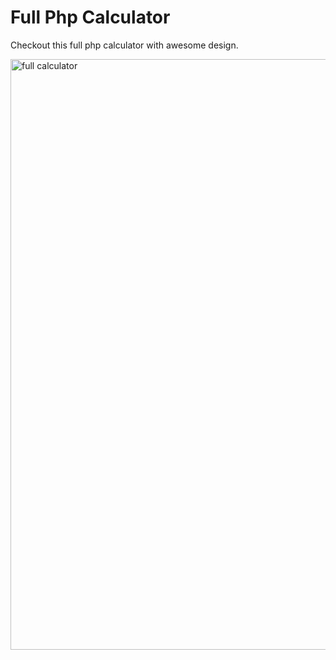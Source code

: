 # Full Php Calculator

Checkout this full php calculator with awesome design.

<img width="945" alt="full calculator" src="https://github.com/allancorp23/Php-Full-Calculator/assets/135638821/b71221ff-3e8a-453e-80d3-9f73a51ea9a2">

